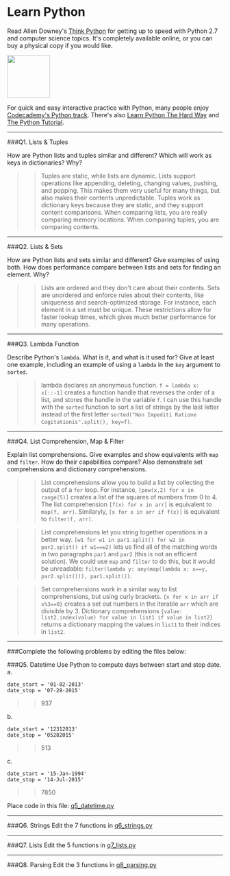 # Learn Python

Read Allen Downey's [Think Python](http://www.greenteapress.com/thinkpython/) for getting up to speed with Python 2.7 and computer science topics. It's completely available online, or you can buy a physical copy if you would like.

<a href="http://www.greenteapress.com/thinkpython/"><img src="img/think_python.png" style="width: 100px;" target="_blank"></a>

For quick and easy interactive practice with Python, many people enjoy [Codecademy's Python track](http://www.codecademy.com/en/tracks/python). There's also [Learn Python The Hard Way](http://learnpythonthehardway.org/book/) and [The Python Tutorial](https://docs.python.org/2/tutorial/).

---

###Q1. Lists &amp; Tuples

How are Python lists and tuples similar and different? Which will work as keys in dictionaries? Why?

> > Tuples are static, while lists are dynamic.  Lists support operations like appending, deleting, changing values, pushing, and popping. This makes them very useful for many things, but also makes their contents unpredictable.  Tuples work as dictionary keys because they are static, and they support content comparisons.  When comparing lists, you are really comparing memory locations.  When comparing tuples, you are comparing contents.

---

###Q2. Lists &amp; Sets

How are Python lists and sets similar and different? Give examples of using both. How does performance compare between lists and sets for finding an element. Why?

> > Lists are ordered and they don't care about their contents.  Sets are unordered and enforce rules about their contents, like uniqueness and search-optimized storage.  For instance, each element in a set must be unique.  These restrictions allow for faster lookup times, which gives much better performance for many operations.

---

###Q3. Lambda Function

Describe Python's `lambda`. What is it, and what is it used for? Give at least one example, including an example of using a `lambda` in the `key` argument to `sorted`.

> > lambda declares an anonymous function.  `f = lambda x: x[::-1]` creates a function handle that reverses the order of a list, and stores the handle in the variable `f`.  I can use this handle with the `sorted` function to sort a list of strings by the last letter instead of the first letter `sorted("Non Impediti Ratione Cogitationis".split(), key=f)`.

---

###Q4. List Comprehension, Map &amp; Filter

Explain list comprehensions. Give examples and show equivalents with `map` and `filter`. How do their capabilities compare? Also demonstrate set comprehensions and dictionary comprehensions.

> > List comprehensions allow you to build a list by collecting the output of a `for` loop.  For instance, `[pow(x,2) for x in range(5)]` creates a list of the squares of numbers from 0 to 4.  The list comprehension `[f(x) for x in arr]` is equivalent to `map(f, arr)`.  Similaryly, `[x for x in arr if f(x)]` is equivalent to `filter(f, arr)`.

> > List comprehensions let you string together operations in a better way.  `[w1 for w1 in par1.split() for w2 in par2.split() if w1==w2]` lets us find all of the matching words in two paragraphs `par1` and `par2` (this is not an efficient solution).  We could use `map` and `filter` to do this, but it would be unreadable: `filter(lambda y: any(map(lambda x: x==y, par2.split())), par1.split())`.

> > Set comprehensions work in a similar way to list comprehensions, but using curly brackets.  `{x for x in arr if x%3==0}` creates a set out numbers in the iterable `arr` which are divisible by 3.
> > Dictionary comprehensions `{value: list2.index(value) for value in list1 if value in list2}` returns a dictionary mapping the values in `list1` to their indices in `list2`.

---

###Complete the following problems by editing the files below:

###Q5. Datetime
Use Python to compute days between start and stop date.   
a.  

```
date_start = '01-02-2013'    
date_stop = '07-28-2015'
```

>> 937

b.  
```
date_start = '12312013'  
date_stop = '05282015'  
```

>> 513

c.  
```
date_start = '15-Jan-1994'      
date_stop = '14-Jul-2015'  
```

>> 7850

Place code in this file: [q5_datetime.py](python/q5_datetime.py)

---

###Q6. Strings
Edit the 7 functions in [q6_strings.py](python/q6_strings.py)

---

###Q7. Lists
Edit the 5 functions in [q7_lists.py](python/q7_lists.py)

---

###Q8. Parsing
Edit the 3 functions in [q8_parsing.py](python/q8_parsing.py)





